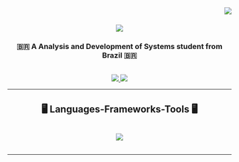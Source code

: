 <img align="right" src="https://visitor-badge.laobi.icu/badge?page_id=xxrani.xxrani" />

<h1 align="center">
    <img src="https://readme-typing-svg.herokuapp.com/?font=Righteous&size=35&center=true&vCenter=true&width=500&height=70&duration=4000&lines=Hi+There!+👋;+I'm+Raniere!;" />
</h1>

<h3 align="center">🇧🇷 A Analysis and Development of Systems student from Brazil 🇧🇷</h3>

<br/>

<div align="center">
 
 </div>
 
<div align="center"> 
  <a href="mailto:ranierealvares@gmail.com">
    <img src="https://img.shields.io/badge/Gmail-333333?style=for-the-badge&logo=gmail&logoColor=red" />
  </a>
  <a href="https://www.linkedin.com/in/ranialvares" target="_blank">
    <img src="https://img.shields.io/badge/LinkedIn-0077B5?style=for-the-badge&logo=linkedin&logoColor=white" target="_blank" />
  </a>
</div>

 <hr/>
 
<h2 align="center">🖥️ Languages-Frameworks-Tools 🖥️</h2>
<br/>
<div align="center">
    <img src="https://skillicons.dev/icons?i=linux,bash,java,spring,python,html,git,docker,kubernetes,terraform" /><br>
</div>

<br/>
<hr/>
